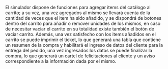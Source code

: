 El simulador dispone de funciones para agregar items del catálogo al carrito; a su vez,
una vez agregados al mismo se llevará cuenta de la cantidad de veces que el item ha
sido añadido, y se dispondrá de botones dentro del carrito para añadir o remover
unidades de los mismos, en caso de necesitar vaciar el carrito en su totalidad existe
también el botón de vaciar carrito. Además, una vez satisfecho con los items añadidos
en el carrito se puede imprimir el ticket, lo que generará una tabla que contiene un
resumen de la compra y habilitará el ingreso de datos del cliente para la entrega del
pedido, una vez ingresados los datos se puede finalizar la compra, lo que generará un
cartel de felicitaciones al cliente y un aviso correspondiente a la información dada
por el mismo.
